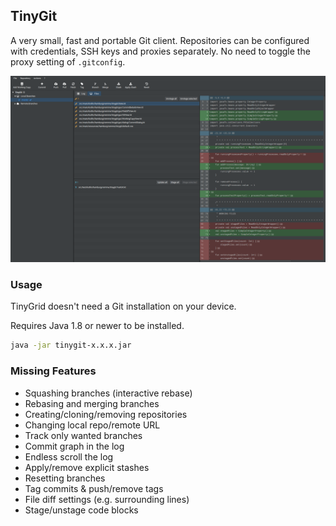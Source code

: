 ## TinyGit
A very small, fast and portable Git client.
Repositories can be configured with credentials, SSH keys and proxies separately.
No need to toggle the proxy setting of `.gitconfig`.

![TinyGit](image/image1.png)

### Usage

TinyGrid doesn't need a Git installation on your device.

Requires Java 1.8 or newer to be installed.

```bash
java -jar tinygit-x.x.x.jar
```

### Missing Features

 - Squashing branches (interactive rebase)
 - Rebasing and merging branches
 - Creating/cloning/removing repositories
 - Changing local repo/remote URL
 - Track only wanted branches
 - Commit graph in the log
 - Endless scroll the log
 - Apply/remove explicit stashes
 - Resetting branches
 - Tag commits & push/remove tags
 - File diff settings (e.g. surrounding lines)
 - Stage/unstage code blocks
